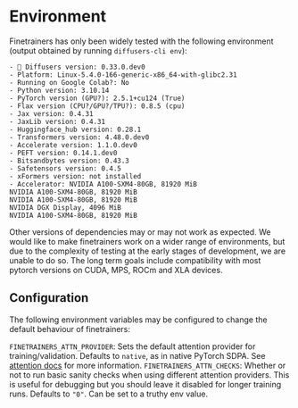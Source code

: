 # Environment

Finetrainers has only been widely tested with the following environment (output obtained by running `diffusers-cli env`):

```shell
- 🤗 Diffusers version: 0.33.0.dev0
- Platform: Linux-5.4.0-166-generic-x86_64-with-glibc2.31
- Running on Google Colab?: No
- Python version: 3.10.14
- PyTorch version (GPU?): 2.5.1+cu124 (True)
- Flax version (CPU?/GPU?/TPU?): 0.8.5 (cpu)
- Jax version: 0.4.31
- JaxLib version: 0.4.31
- Huggingface_hub version: 0.28.1
- Transformers version: 4.48.0.dev0
- Accelerate version: 1.1.0.dev0
- PEFT version: 0.14.1.dev0
- Bitsandbytes version: 0.43.3
- Safetensors version: 0.4.5
- xFormers version: not installed
- Accelerator: NVIDIA A100-SXM4-80GB, 81920 MiB
NVIDIA A100-SXM4-80GB, 81920 MiB
NVIDIA A100-SXM4-80GB, 81920 MiB
NVIDIA DGX Display, 4096 MiB
NVIDIA A100-SXM4-80GB, 81920 MiB
```

Other versions of dependencies may or may not work as expected. We would like to make finetrainers work on a wider range of environments, but due to the complexity of testing at the early stages of development, we are unable to do so. The long term goals include compatibility with most pytorch versions on CUDA, MPS, ROCm and XLA devices.


## Configuration

The following environment variables may be configured to change the default behaviour of finetrainers:

`FINETRAINERS_ATTN_PROVIDER`: Sets the default attention provider for training/validation. Defaults to `native`, as in native PyTorch SDPA. See [attention docs](./models/attention.md) for more information.
`FINETRAINERS_ATTN_CHECKS`: Whether or not to run basic sanity checks when using different attention providers. This is useful for debugging but you should leave it disabled for longer training runs. Defaults to `"0"`. Can be set to a truthy env value.
